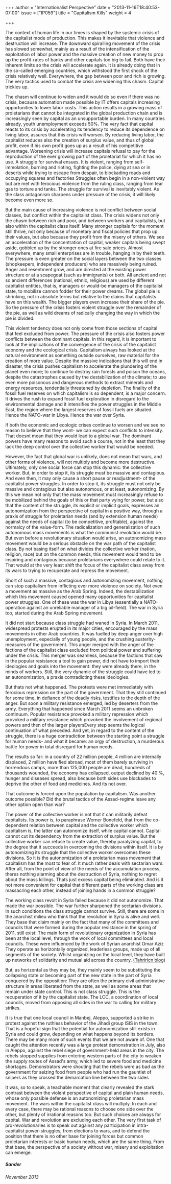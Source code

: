 +++
author = "Internationalist Perspective"
date = "2013-11-16T18:40:53-07:00"
issue = ["IP059"]
title = "Capitalism Kills"
weight = 4

+++

The context of human life in our times is shaped by the systemic crisis of the capitalist mode of production. This makes it inevitable that violence and destruction will increase. The downward spiralling movement of the crisis has slowed somewhat, mainly as a result of the intensification of the exploitation of labor power and the massive creation of new money to prop up the profit-rates of banks and other capitals too big to fail. Both have their inherent limits so the crisis will accelerate again. It is already doing that in the so-called emerging countries, which withstood the first shock of the crisis relatively well. Everywhere, the gap between poor and rich is growing. The very tactics used to combat the crisis are widening this chasm. Capital trickles up.

The chasm will continue to widen and it would do so even if there was no crisis, because automation made possible by IT offers capitals increasing opportunities to lower labor costs. This action results in a growing mass of proletarians that cannot be integrated in the global production chain and is increasingly seen by capital as an unsupportable burden. In many countries already, youth unemployment exceeds 50%. The very fact that capital reacts to its crisis by accelerating its tendency to reduce its dependence on living labor, assures that this crisis will worsen. By reducing living labor, the capitalist reduces also the creation of surplus value, and thus of global profit, even if his own profit goes up as a result of his competitive advantage. Worsening crisis will increase capitals refusal to pay for the reproduction of the ever growing part of the proletariat for which it has no use. A struggle for survival ensues. It is violent, ranging from self-immolation, burning and rioting, fighting the police, dying at sea or in deserts while trying to escape from despair, to blockading roads and occupying squares and factories Struggles often begin in a non-violent way but are met with ferocious violence from the ruling class, ranging from tear gas to torture and tanks. The struggle for survival is inevitably violent. As the class antagonism sharpens under pressure of the crisis, it will likely become even more so.

But the main cause of increasing violence is not conflict between social classes, but conflict within the capitalist class. The crisis widens not only the chasm between rich and poor, and between workers and capitalists, but also within the capitalist class itself. Many stronger capitals for the moment still thrive, not only because of monetary and fiscal policies that prop up their values, but also because they profit from the misery of others. We see an acceleration of the concentration of capital, weaker capitals being swept aside, gobbled up by the stronger ones at fire sale prices. Almost everywhere, many small enterprises are in trouble, hanging in by their teeth. The pressure is even greater on the social layers between the two classes (shopkeepers, independent producers) who are massively being ruined. Anger and resentment grow, and are directed at the existing power structure or at a scapegoat (such as immigrants) or both. All ancient and not so ancient differences (national, ethnic, religious) are used by different capitalist entities, that is, managers or would-be managers of the capitalist state, to mobilize cannon fodder for their power dreams. The global pie is shrinking, not in absolute terms but relative to the claims that capitalists have on this wealth. The bigger players even increase their share of the pie. So the pressure of the crisis fosters violent struggle over the remainder of the pie, as well as wild dreams of radically changing the way in which the pie is divided.

This violent tendency does not only come from those sections of capital that feel excluded from power. The pressure of the crisis also fosters power conflicts between the dominant capitals. In this regard, it is important to look at the implications of the convergence of the crisis of the capitalist economy and the ecological crisis. Capitalism always has looked at the natural environment as something outside ourselves, raw material for the creation of more value. Despite the massive indications that this will end in disaster, the crisis pushes capitalism to accelerate the plundering of the planet even more; to continue to destroy rain forests and poison the oceans, despite the catastrophes caused by the destabilization of the climate; to use even more poisonous and dangerous methods to extract minerals and energy resources, tendentially threatened by depletion. The finality of the fossil fuel reserves on which capitalism is so dependent, is a major concern. It drives the rush to expand fossil fuel exploration in disregard to the environmental damage and it intensifies the power struggles in the Middle East, the region where the largest reserves of fossil fuels are situated. Hence the NATO-war in Libya. Hence the war over Syria.

If both the economic and ecologic crises continue to worsen and we see no reason to believe that they wont- we can expect such conflicts to intensify. That doesnt mean that they would lead to a global war. The dominant powers have many reasons to avoid such a course, not in the least that they lack the deep control over the collective worker that would be needed.

However, the fact that global war is unlikely, does not mean that wars, and other forms of violence, will not multiply and become more destructive. Ultimately, only one social force can stop this dynamic: the collective worker. But, in order to stop it, its struggle must be massive and contagious. And even then, it may only cause a short pause or readjustment- of the capitalist power struggles. In order to stop it, its struggle must not only be massive and contagious but also autonomous, or at least, autonomizing. By this we mean not only that the mass movement must increasingly refuse to be mobilized behind the goals of this or that party vying for power, but also that the content of the struggle, its explicit or implicit goals, expresses an autonomization from the perspective of capital in a positive way, through a praxis of struggle for proletarian needs (and by extension human needs) against the needs of capital (to be competitive, profitable), against the normalcy of the value-form. The radicalization and generalization of such autonomous mass movements is what the communist revolution would be. But even before a revolutionary situation would arise, an autonomizing mass movement would be a serious obstacle on the war path of the capitalist class. By not basing itself on what divides the collective worker (nation, religion, race) but on the common needs, this movement would tend to be inspiring and contagious because proletarians everywhere could relate to it. That would at the very least shift the focus of the capitalist class away from its wars to trying to recuperate and repress the movement.

Short of such a massive, contagious and autonomizing movement, nothing can stop capitalism from inflicting ever more violence on society. Not even a movement as massive as the Arab Spring. Indeed, the destabilization which this movement caused opened many opportunities for capitalist power struggles. One of these was the war in Libya (essentially a NATO-operation against an unreliable manager of a big oil-field). The war in Syria too, started during the Arab Spring movement.

It did not start because class struggle had waned in Syria. In March 2011, widespread protests erupted in its major cities, encouraged by the mass movements in other Arab countries. It was fuelled by deep anger over high unemployment, especially of young people, and the crushing austerity-measures of the government. This anger merged with the anger of the factions of the capitalist class excluded from political power and suffering under the crisis. This merger was seamless, because the factions that saw in the popular resistance a tool to gain power, did not have to import their ideologies and goals into the movement: they were already there, in the minds of workers. Still, the very dynamic of the struggle could have led to an autonomization, a praxis contradicting these ideologies.

But thats not what happened. The protests were met immediately with ferocious repression on the part of the government. That they still continued for some time, in defiance of the deadly risks, testifies to the depth of the anger. But soon a military resistance emerged, led by deserters from the army. Everything that happened since March 2011 seems an unbroken continuum. Popular resistance provoked a military repression which provoked a military resistance which provoked the involvement of regional powers and then of the larger playersEvery step seems the logical continuation of what preceded. And yet, in regard to the content of the struggle, there is a huge contradiction between the starting point a struggle for human needs- and what it became: an orgy of destruction, a murderous battle for power in total disregard for human needs.

The results so far: in a country of 22 million people, 4 million are internally displaced, 2 million have fled abroad, most of them barely surviving in horrendous camps, more than 125,000 people are dead, hundreds of thousands wounded, the economy has collapsed, output declined by 40 %, hunger and diseases spread, also because both sides use blockades to deprive the other of food and medicines. And its not over.

That outcome is forced upon the population by capitalism. Was another outcome possible? Did the brutal tactics of the Assad-regime leave any other option open than war?

The power of the collective worker is not that it can militarily defeat capitalists. Its power is, to paraphrase Werner Bonefeld, that from the co-dependent relation between capital and the collective worker which capitalism is, the latter can autonomize itself, while capital cannot. Capital cannot cut its dependency from the extraction of surplus value. But the collective worker can refuse to create value, thereby paralyzing capital, to the degree that it succeeds in overcoming the divisions within itself. It is by autonomizing its struggle that the collective worker overcomes these divisions. So it is the autonomization of a proletarian mass movement that capitalism has the most to fear of. It much rather deals with sectarian wars. After all, from the point of view of the needs of the accumulation process, theres nothing alarming about the destruction of Syria, nothing to regret about the mass killings. Thats just excess capital being eliminated. And is it not more convenient for capital that different parts of the working class are massacring each other, instead of joining hands in a common struggle?

The working class revolt in Syria failed because it did not autonomize. That made the war possible. The war further sharpened the sectarian divisions. In such conditions the class struggle cannot survive. Still, there are some in the anarchist milieu who think that the revolution in Syria is alive and well. They base that claim mainly on the fact that many of the committees and councils that were formed during the popular resistance in the spring of 2011, still exist: The main form of revolutionary organization in Syria has been at the local level, through the work of local committees and local councils. These were influenced by the work of Syrian anarchist Omar Aziz They operate as horizontally organized, leaderless groups, made up of all segments of the society. Whilst organizing on the local level, they have built up networks of solidarity and mutual aid across the country. [(Tahriricn blog)][1]

But, as horizontal as they may be, they mainly seem to be substituting the collapsing state or becoming part of the new state in the part of Syria conquered by the opposition: They are often the primary civil administrative structure in areas liberated from the state, as well as some areas that remain under state control. This is not class struggle. This is the recuperation of it by the capitalist state. The LCC, a coordination of local councils, moved from opposing all sides in the war to calling for military strikes.

It is true that one local council in Manbej, Aleppo, supported a strike in protest against the ruthless behavior of the Jihadi group ISIS in the town. That is a hopeful sign that the potential for autonomization still exists in Syria and could grow, depending on what happens beyond its borders. There may be many more of such events that we are not aware of. One that caught the attention recently was a large protest demonstration in July, also in Aleppo, against the rebel siege of government-held areas in the city. The rebels stopped supplies from entering western parts of the city to weaken the supply routes of Assad's army, which led to severe food and medicine shortages. Demonstrators were shouting that the rebels were as bad as the government for seizing food from people who had run the gauntlet of snipers as they crossed the demarcation line between the two sides

It was, so to speak, a teachable moment that clearly revealed the stark contrast between the violent perspective of capital and plain human needs, whose only possible defense is an autonomizing proletarian mass movement. The wars within the capitalist class will multiply. In each and every case, there may be rational reasons to choose one side over the other, but plenty of irrational reasons too. But such choices are always for capital. War and revolution are excluding each other. The very first task of pro-revolutionaries is to speak out against any participation in intra-capitalist power-struggles, from elections to wars, and to defend the position that there is no other base for joining forces but common proletarian interests or basic human needs, which are the same thing. From that base, the perspective of a society without war, misery and exploitation can emerge.

##### Sander

*November 2013*

[1]: http://tahriricn.wordpress.com/2013/09/16/syria-the-struggle-continues-syrias-grass-roots-civil-opposition